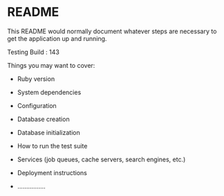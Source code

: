 # README

This README would normally document whatever steps are necessary to get the
application up and running.

Testing Build : 143

Things you may want to cover:

* Ruby version

* System dependencies

* Configuration

* Database creation

* Database initialization

* How to run the test suite

* Services (job queues, cache servers, search engines, etc.)

* Deployment instructions

* ................
